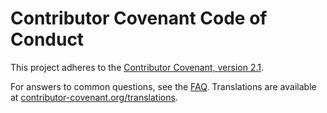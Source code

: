 # Contributor Covenant Code of Conduct

This project adheres to the [Contributor Covenant, version 2.1](https://www.contributor-covenant.org/version/2/1/code_of_conduct/).

For answers to common questions, see the [FAQ](https://www.contributor-covenant.org/faq). Translations are available at [contributor-covenant.org/translations](https://www.contributor-covenant.org/translations).
